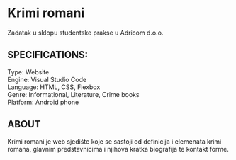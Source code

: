 # Krimi romani
Zadatak u sklopu studentske prakse u Adricom d.o.o. 
  
## SPECIFICATIONS:
  
Type: Website  
Engine: Visual Studio Code  
Language: HTML, CSS, Flexbox  
Genre: Informational, Literature, Crime books  
Platform: Android phone  
  
## ABOUT  
Krimi romani je web sjedište koje se sastoji od definicija i elemenata krimi romana, glavnim predstavnicima i njihova kratka biografija te kontakt forme.
